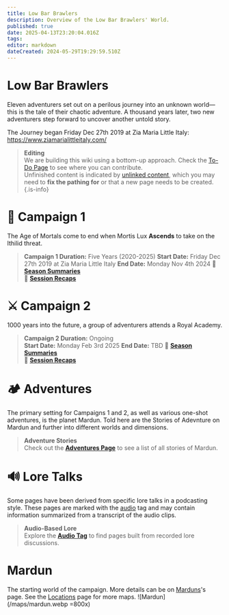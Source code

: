 ```yaml
---
title: Low Bar Brawlers
description: Overview of the Low Bar Brawlers' World.
published: true
date: 2025-04-13T23:20:04.016Z
tags: 
editor: markdown
dateCreated: 2024-05-29T19:29:59.510Z
---
```


# Low Bar Brawlers  
Eleven adventurers set out on a perilous journey into an unknown world—this is the tale of their chaotic adventure. A thousand years later, two new adventurers step forward to uncover another untold story.  

The Journey began Friday Dec 27th 2019 at Zia Maria Little Italy: https://www.ziamarialittleitaly.com/

> **Editing**  
> We are building this wiki using a bottom-up approach. Check the [To-Do Page](/todo) to see where you can contribute.  
> Unfinished content is indicated by [unlinked content](/test), which you may need to **fix the pathing for** or that a new page needs to be created.  {.is-info}

# 🏹 Campaign 1
The Age of Mortals come to end when Mortis Lux **Ascends** to take on the Ithilid threat.
> **Campaign 1 Duration:** Five Years (2020-2025)
> **Start Date:** Friday Dec 27th 2019 at Zia Maria Little Italy
> **End Date:** Monday Nov 4th 2024
> 📖 **[Season Summaries](/Seasons/campaign_1)**  
> 📝 **[Session Recaps](/sessions/campaign_1)**

# ⚔️ Campaign 2
1000 years into the future, a group of adventurers attends a Royal Academy.  
> **Campaign 2 Duration:** Ongoing  
> **Start Date:** Monday Feb 3rd 2025
> **End Date:** TBD
> 📖 **[Season Summaries](/Seasons/campaign_2)**  
> 📖 **[Session Recaps](/sessions/campaign_2)**

# 🏕️ Adventures
The primary setting for Campaigns 1 and 2, as well as various one-shot adventures, is the planet Mardun. Told here are the Stories of Adevnture on Mardun and further into different worlds and dimensions.

> **Adventure Stories**  
> Check out the **[Adventures Page](/Adventures)** to see a list of all stories of Mardun.

# 🔊 Lore Talks  
Some pages have been derived from specific lore talks in a podcasting style. These pages are marked with the [audio](/t/audio) tag and may contain information summarized from a transcript of the audio clips.

> **Audio-Based Lore**  
> Explore the **[Audio Tag](/t/audio)** to find pages built from recorded lore discussions.

# Mardun  
The starting world of the campaign. More details can be on [Marduns](/locations/Mardun)'s page. See the [Locations](/locations) page for more maps. 
![Mardun](/maps/mardun.webp =800x)  


